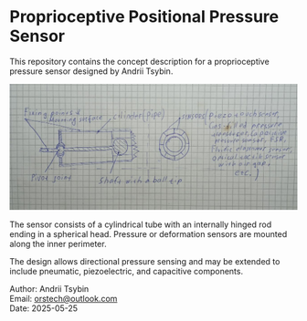 # Proprioceptive Positional Pressure Sensor

This repository contains the concept description for a proprioceptive pressure sensor designed by Andrii Tsybin.

![Mechanical Sketch](mechanical_layout.jpg)

The sensor consists of a cylindrical tube with an internally hinged rod ending in a spherical head. Pressure or deformation sensors are mounted along the inner perimeter.

The design allows directional pressure sensing and may be extended to include pneumatic, piezoelectric, and capacitive components.

Author: Andrii Tsybin  
Email: orstech@outlook.com  
Date: 2025-05-25
